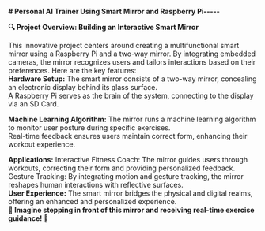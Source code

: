 **# Personal AI Trainer Using Smart Mirror and Raspberry Pi-----**

**🔍 Project Overview: Building an Interactive Smart Mirror**

This innovative project centers around creating a multifunctional smart mirror using a Raspberry Pi and a two-way mirror. By integrating embedded cameras, the mirror recognizes users and tailors interactions based on their preferences. Here are the key features:                                                                                                                                                           
**Hardware Setup:**
The smart mirror consists of a two-way mirror, concealing an electronic display behind its glass surface.                                                                                                        
A Raspberry Pi serves as the brain of the system, connecting to the display via an SD Card.                                                                                                                      

**Machine Learning Algorithm:**
The mirror runs a machine learning algorithm to monitor user posture during specific exercises.                                                                                                                  
Real-time feedback ensures users maintain correct form, enhancing their workout experience.  

**Applications:**
Interactive Fitness Coach: The mirror guides users through workouts, correcting their form and providing personalized feedback.                                                                                        
Gesture Tracking: By integrating motion and gesture tracking, the mirror reshapes human interactions with reflective surfaces.                                                                                         
**User Experience:**
The smart mirror bridges the physical and digital realms, offering an enhanced and personalized experience.                                                                                                       
**🌟 Imagine stepping in front of this mirror and receiving real-time exercise guidance! 💪**
